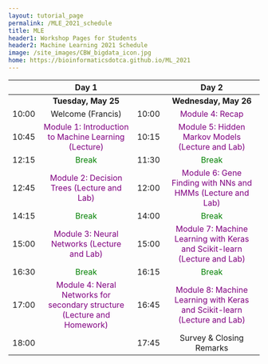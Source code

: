 ```yaml
---
layout: tutorial_page
permalink: /MLE_2021_schedule
title: MLE
header1: Workshop Pages for Students
header2: Machine Learning 2021 Schedule
image: /site_images/CBW_bigdata_icon.jpg
home: https://bioinformaticsdotca.github.io/ML_2021
---
```


| | **Day 1** | | **Day 2** |  
| :---: | :---: | :---: | :---: |    
| | **Tuesday, May 25** | | **Wednesday, May 26** |  
|	10:00	|	Welcome (Francis)	|	10:00	|	<font color="purple">Module 4: Recap</font>	|
|	10:45	|	<font color="purple">Module 1: Introduction to Machine Learning (Lecture)</font>|	10:15	|	<font color="purple">Module 5: Hidden Markov Models (Lecture and Lab)</font>|
|	12:15	|	<font color="green">Break</font>|	11:30	|	<font color="green">Break</font>	|
|	12:45|	<font color="purple">Module 2: Decision Trees (Lecture and Lab) </font>|	12:00	|	<font color="purple">Module 6: Gene Finding with NNs and HMMs (Lecture and Lab) </font>|
|	14:15	|	<font color="green">Break</font>|	14:00	|	<font color="green">Break</font>|
|	15:00	|	<font color="purple">Module 3: Neural Networks (Lecture and Lab)</font> |	15:00	|	<font color="purple">Module 7: Machine Learning with Keras and Scikit-learn (Lecture and Lab)</font>|
|	16:30	|	<font color="green">Break</font>|	16:15	|	<font color="green">Break</font>	|
|	17:00	|	<font color="purple">Module 4: Neral Networks for secondary structure (Lecture and Homework)</font>|	16:45	|	<font color="purple">Module 8: Machine Learning with Keras and Scikit-learn (Lecture and Lab)</font>|
| 18:00 |	| 17:45 |	Survey & Closing Remarks |  
